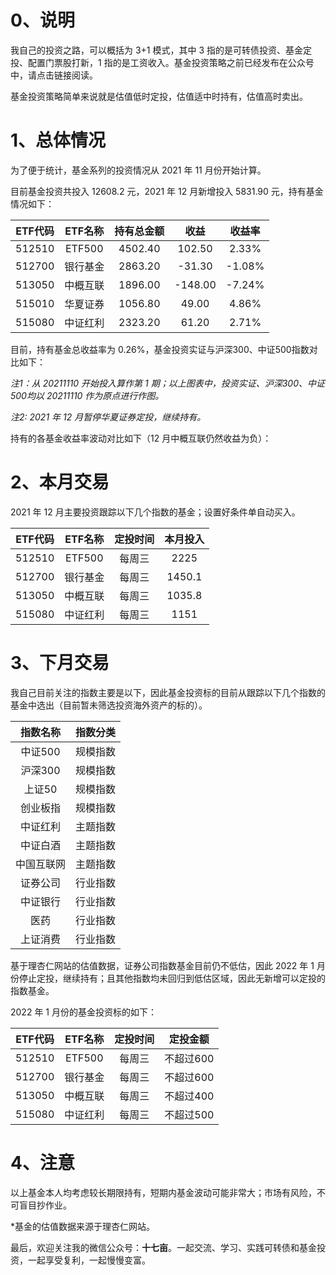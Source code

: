 # 0、说明

我自己的投资之路，可以概括为 3+1 模式，其中 3 指的是可转债投资、基金定投、配置门票股打新，1 指的是工资收入。基金投资策略之前已经发布在公众号中，请点击链接阅读。

基金投资策略简单来说就是估值低时定投，估值适中时持有，估值高时卖出。

# 1、总体情况

为了便于统计，基金系列的投资情况从 2021 年 11 月份开始计算。

目前基金投资共投入 12608.2 元，2021 年 12 月新增投入 5831.90 元，持有基金情况如下：

| ETF代码 | ETF名称  | 持有总金额 |  收益   | 收益率 |
| :-----: | :------: | :--------: | :-----: | :----: |
| 512510  |  ETF500  |  4502.40   | 102.50  | 2.33%  |
| 512700  | 银行基金 |  2863.20   | -31.30  | -1.08% |
| 513050  | 中概互联 |  1896.00   | -148.00 | -7.24% |
| 515010  | 华夏证券 |  1056.80   |  49.00  | 4.86%  |
| 515080  | 中证红利 |  2323.20   |  61.20  | 2.71%  |

目前，持有基金总收益率为 0.26%，基金投资实证与沪深300、中证500指数对比如下：

*注1：从 20211110 开始投入算作第 1 期；以上图表中，投资实证、沪深300、中证500均以 20211110 作为原点进行作图。*

*注2: 2021 年 12 月暂停华夏证券定投，继续持有。*

持有的各基金收益率波动对比如下（12 月中概互联仍然收益为负）：



# 2、本月交易

2021 年 12 月主要投资跟踪以下几个指数的基金；设置好条件单自动买入。

| ETF代码 | ETF名称  | 定投时间 | 本月投入 |
| :-----: | :------: | :------: | :------: |
| 512510  |  ETF500  |  每周三  |   2225   |
| 512700  | 银行基金 |  每周三  |  1450.1  |
| 513050  | 中概互联 |  每周三  |  1035.8  |
| 515080  | 中证红利 |  每周三  |   1151   |

# 3、下月交易

我自己目前关注的指数主要是以下，因此基金投资标的目前从跟踪以下几个指数的基金中选出（目前暂未筛选投资海外资产的标的）。

|  指数名称  | 指数分类 |
| :--------: | :------: |
|  中证500   | 规模指数 |
|  沪深300   | 规模指数 |
|   上证50   | 规模指数 |
|  创业板指  | 规模指数 |
|  中证红利  | 主题指数 |
|  中证白酒  | 主题指数 |
| 中国互联网 | 主题指数 |
|  证券公司  | 行业指数 |
|  中证银行  | 行业指数 |
|    医药    | 行业指数 |
|  上证消费  | 行业指数 |

基于理杏仁网站的估值数据，证券公司指数基金目前仍不低估，因此 2022 年 1 月份停止定投，继续持有；且其他指数均未回归到低估区域，因此无新增可以定投的指数基金。

2022 年 1 月份的基金投资标的如下：

| ETF代码 | ETF名称  | 定投时间 | 定投金额  |
| :-----: | :------: | :------: | :-------: |
| 512510  |  ETF500  |  每周三  | 不超过600 |
| 512700  | 银行基金 |  每周三  | 不超过600 |
| 513050  | 中概互联 |  每周三  | 不超过400 |
| 515080  | 中证红利 |  每周三  | 不超过500 |

# 4、注意

以上基金本人均考虑较长期限持有，短期内基金波动可能非常大；市场有风险，不可盲目抄作业。

*基金的估值数据来源于理杏仁网站。

最后，欢迎关注我的微信公众号：**十七亩**。一起交流、学习、实践可转债和基金投资，一起享受复利，一起慢慢变富。